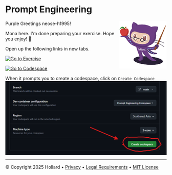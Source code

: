 # Prompt Engineering

<img src="https://raw.githubusercontent.com/anton-roos/ai-skills/refs/heads/main/images/hollard-octocat-professor.png" align="right" height="150px" />

Purple Greetings neose-h1995!

Mona here. I'm done preparing your exercise. Hope you enjoy! 💜

Open up the following links in new tabs.

[![Go to Exercise](https://img.shields.io/badge/Go%20to%20Exercise-%E2%86%92-e64600?style=for-the-badge&logo=github&labelColor=442359)](https://github.com/neose-h1995/ai-skills-prompt-engineering/issues/1)

[![Go to Codespace](https://img.shields.io/badge/Go%20to%20Codespace-%E2%86%92-e64600?style=for-the-badge&logo=github&labelColor=442359)](https://codespaces.new/neose-h1995/ai-skills-prompt-engineering)

When it prompts you to create a codespace, click on `Create Codespace`
<img src="https://raw.githubusercontent.com/anton-roos/ai-skills/refs/heads/main/images/create-workspace.png" align="center" />

---

&copy; Copyright 2025 Hollard &bull; [Privacy](https://www.hollard.co.za/our-world/company-overview/hollard-privacy) &bull; [Legal Requirements](https://www.hollard.co.za/our-world/company-overview/legal-requirements) &bull; [MIT License](https://gh.io/mit)
